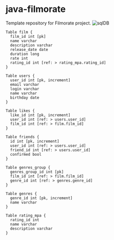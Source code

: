 # java-filmorate
Template repository for Filmorate project.
![sqlDB](https://user-images.githubusercontent.com/112032648/225884961-437c23dd-d080-4357-a33e-cb780d87f62d.png)


```
Table film {
  film_id int [pk]
  name varchar
  description varchar
  release_date date 
  duration long 
  rate int
  rating_id int [ref: > rating_mpa.rating_id]
}

Table users {
  user_id int [pk, increment]
  email varchar
  login varchar
  name varchar
  birthday date  
}

Table likes {
  like_id int [pk, increment]
  user_id int [ref: > users.user_id]
  film_id int [ref: > film.film_id]    
}

Table friends {
  id int [pk, increment]
  user_id int [ref: > users.user_id]
  friend_id int [ref: > users.user_id]
  confirmed bool
}

Table genres_group {
  genres_group_id int [pk]
  film_id int [ref: > film.film_id]
  genre_id int [ref: > genres.genre_id]
}

Table genres {
  genre_id int [pk, increment]
  name varchar   
}

Table rating_mpa {
  rating_id int 
  name varchar 
  description varchar
}
```
